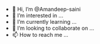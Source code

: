 - 👋 Hi, I’m @Amandeep-saini
- 👀 I’m interested in ...
- 🌱 I’m currently learning ...
- 💞️ I’m looking to collaborate on ...
- 📫 How to reach me ...

<!---
Amandeep-saini/Amandeep-saini is a ✨ special ✨ repository because its `README.md` (this file) appears on your GitHub profile.
You can click the Preview link to take a look at your changes.
--->
